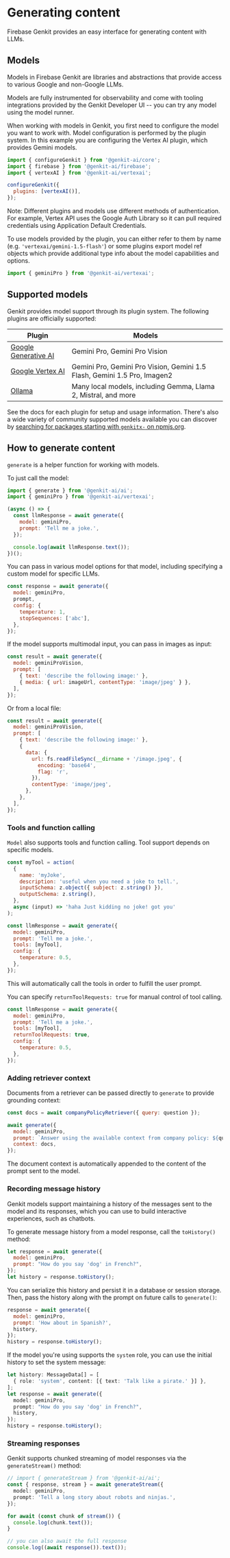 # Generating content

Firebase Genkit provides an easy interface for generating content with LLMs.

## Models

Models in Firebase Genkit are libraries and abstractions that provide access to
various Google and non-Google LLMs.

Models are fully instrumented for observability and come with tooling
integrations provided by the Genkit Developer UI -- you can try any model using
the model runner.

When working with models in Genkit, you first need to configure the model you
want to work with. Model configuration is performed by the plugin system. In
this example you are configuring the Vertex AI plugin, which provides Gemini
models.

```js
import { configureGenkit } from '@genkit-ai/core';
import { firebase } from '@genkit-ai/firebase';
import { vertexAI } from '@genkit-ai/vertexai';

configureGenkit({
  plugins: [vertexAI()],
});
```

Note: Different plugins and models use different methods of
authentication. For example, Vertex API uses the Google Auth Library so it can
pull required credentials using Application Default Credentials.

To use models provided by the plugin, you can either refer to them by name (e.g.
`'vertexai/gemini-1.5-flash'`) or some plugins export model ref objects which
provide additional type info about the model capabilities and options.

```js
import { geminiPro } from '@genkit-ai/vertexai';
```

## Supported models

Genkit provides model support through its plugin system. The following plugins
are officially supported:

| Plugin                    | Models                                                                   |
| ------------------------- | ------------------------------------------------------------------------ |
| [Google Generative AI][1] | Gemini Pro, Gemini Pro Vision                                            |
| [Google Vertex AI][2]     | Gemini Pro, Gemini Pro Vision, Gemini 1.5 Flash, Gemini 1.5 Pro, Imagen2 |
| [Ollama][3]               | Many local models, including Gemma, Llama 2, Mistral, and more           |

[1]: plugins/google-genai.md
[2]: plugins/vertex-ai.md
[3]: plugins/ollama.md

See the docs for each plugin for setup and usage information. There's also
a wide variety of community supported models available you can discover by
[searching for packages starting with `genkitx-` on npmjs.org](https://www.npmjs.com/search?q=genkitx).

## How to generate content

`generate` is a helper function for working with models.

To just call the model:

```javascript
import { generate } from '@genkit-ai/ai';
import { geminiPro } from '@genkit-ai/vertexai';

(async () => {
  const llmResponse = await generate({
    model: geminiPro,
    prompt: 'Tell me a joke.',
  });

  console.log(await llmResponse.text());
})();
```

You can pass in various model options for that model, including specifying a
custom model for specific LLMs.

```javascript
const response = await generate({
  model: geminiPro,
  prompt,
  config: {
    temperature: 1,
    stopSequences: ['abc'],
  },
});
```

If the model supports multimodal input, you can pass in images as input:

```javascript
const result = await generate({
  model: geminiProVision,
  prompt: [
    { text: 'describe the following image:' },
    { media: { url: imageUrl, contentType: 'image/jpeg' } },
  ],
});
```

Or from a local file:

```javascript
const result = await generate({
  model: geminiProVision,
  prompt: [
    { text: 'describe the following image:' },
    {
      data: {
        url: fs.readFileSync(__dirname + '/image.jpeg', {
          encoding: 'base64',
          flag: 'r',
        }),
        contentType: 'image/jpeg',
      },
    },
  ],
});
```

### Tools and function calling

`Model` also supports tools and function calling. Tool support depends on
specific models.

```javascript
const myTool = action(
  {
    name: 'myJoke',
    description: 'useful when you need a joke to tell.',
    inputSchema: z.object({ subject: z.string() }),
    outputSchema: z.string(),
  },
  async (input) => 'haha Just kidding no joke! got you'
);

const llmResponse = await generate({
  model: geminiPro,
  prompt: 'Tell me a joke.',
  tools: [myTool],
  config: {
    temperature: 0.5,
  },
});
```

This will automatically call the tools in order to fulfill the user prompt.

You can specify `returnToolRequests: true` for manual control of tool calling.

```javascript
const llmResponse = await generate({
  model: geminiPro,
  prompt: 'Tell me a joke.',
  tools: [myTool],
  returnToolRequests: true,
  config: {
    temperature: 0.5,
  },
});
```

### Adding retriever context

Documents from a retriever can be passed directly to `generate` to provide
grounding context:

```javascript
const docs = await companyPolicyRetriever({ query: question });

await generate({
  model: geminiPro,
  prompt: `Answer using the available context from company policy: ${question}`,
  context: docs,
});
```

The document context is automatically appended to the content of the prompt
sent to the model.

### Recording message history

Genkit models support maintaining a history of the messages sent to the model
and its responses, which you can use to build interactive experiences, such as
chatbots.

To generate message history from a model response, call the `toHistory()`
method:

```js
let response = await generate({
  model: geminiPro,
  prompt: "How do you say 'dog' in French?",
});
let history = response.toHistory();
```

You can serialize this history and persist it in a database or session storage.
Then, pass the history along with the prompt on future calls to `generate()`:

```js
response = await generate({
  model: geminiPro,
  prompt: 'How about in Spanish?',
  history,
});
history = response.toHistory();
```

If the model you're using supports the `system` role, you can use the initial
history to set the system message:

```ts
let history: MessageData[] = [
  { role: 'system', content: [{ text: 'Talk like a pirate.' }] },
];
let response = await generate({
  model: geminiPro,
  prompt: "How do you say 'dog' in French?",
  history,
});
history = response.toHistory();
```

### Streaming responses

Genkit supports chunked streaming of model responses via the `generateStream()` method:

```ts
// import { generateStream } from '@genkit-ai/ai';
const { response, stream } = await generateStream({
  model: geminiPro,
  prompt: 'Tell a long story about robots and ninjas.',
});

for await (const chunk of stream()) {
  console.log(chunk.text());
}

// you can also await the full response
console.log((await response()).text());
```
